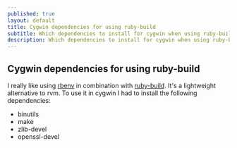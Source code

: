 ```yaml
---
published: true
layout: default
title: Cygwin dependencies for using ruby-build
subtitle: Which dependencies to install for cygwin when using ruby-build.
description: Which dependencies to install for cygwin when using ruby-build.
---
```


## Cygwin dependencies for using ruby-build

I really like using [rbenv](https://github.com/sstephenson/rbenv) in combination with [ruby-build](https://github.com/sstephenson/ruby-build). It's a lightweight alternative to rvm. To use it in cygwin I had to install the following dependencies:

*   binutils
*   make
*   zlib-devel
*   openssl-devel
